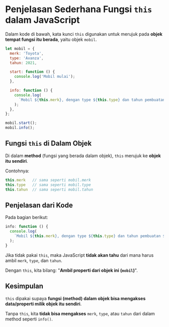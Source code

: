 
# Penjelasan Sederhana Fungsi `this` dalam JavaScript

Dalam kode di bawah, kata kunci `this` digunakan untuk merujuk pada **objek tempat fungsi itu berada**, yaitu objek `mobil`.

```javascript
let mobil = {
  merk: 'Toyota',
  type: 'Avanza',
  tahun: 2021,

  start: function () {
    console.log('Mobil mulai');
  },

  info: function () {
    console.log(
      `Mobil ${this.merk}, dengan type ${this.type} dan tahun pembuatan ${this.tahun}`
    );
  },
};

mobil.start();
mobil.info();
```

## Fungsi `this` di Dalam Objek

Di dalam **method** (fungsi yang berada dalam objek), `this` merujuk ke **objek itu sendiri**.

Contohnya:

```javascript
this.merk   // sama seperti mobil.merk
this.type   // sama seperti mobil.type
this.tahun  // sama seperti mobil.tahun
```

## Penjelasan dari Kode

Pada bagian berikut:

```javascript
info: function () {
  console.log(
    `Mobil ${this.merk}, dengan type ${this.type} dan tahun pembuatan ${this.tahun}`
  );
}
```

Jika tidak pakai `this`, maka JavaScript **tidak akan tahu** dari mana harus ambil `merk`, `type`, dan `tahun`.

Dengan `this`, kita bilang: "**Ambil properti dari objek ini (`mobil`)**".

## Kesimpulan

`this` dipakai supaya **fungsi (method) dalam objek bisa mengakses data/properti milik objek itu sendiri**.

Tanpa `this`, kita **tidak bisa mengakses** `merk`, `type`, atau `tahun` dari dalam method seperti `info()`.
